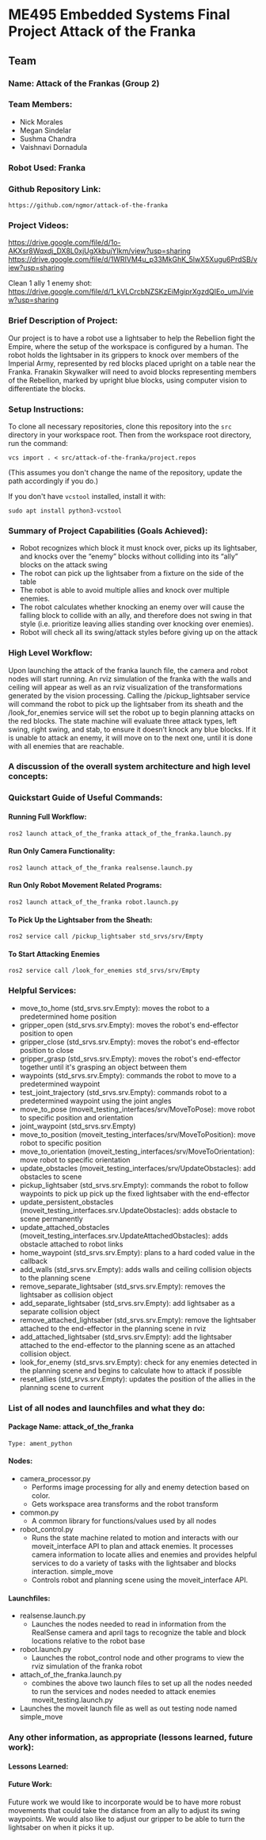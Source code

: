 # ME495 Embedded Systems Final Project Attack of the Franka

## Team 
### Name: Attack of the Frankas (Group 2)
### Team Members:
 - Nick Morales
 - Megan Sindelar
 - Sushma Chandra
 - Vaishnavi Dornadula
### Robot Used: Franka
### Github Repository Link: 

`https://github.com/ngmor/attack-of-the-franka`

### Project Videos:
https://drive.google.com/file/d/1o-AKXsr8Wqxdj_DX8L0xjUgXkbujYIkm/view?usp=sharing
https://drive.google.com/file/d/1WRIVM4u_p33MkGhK_5lwX5Xugu6PrdSB/view?usp=sharing

Clean 1 ally 1 enemy shot:
https://drive.google.com/file/d/1_kVLCrcbNZSKzEiMgiprXgzdQIEo_umJ/view?usp=sharing

### Brief Description of Project:
Our project is to have a robot use a lightsaber to help the Rebellion fight the Empire, where the setup of the workspace is configured by a human. The robot holds the lightsaber in its grippers to knock over members of the Imperial Army, represented by red blocks placed upright on a table near the Franka. Franakin Skywalker will need to avoid blocks representing members of the Rebellion, marked by upright blue blocks, using computer vision to differentiate the blocks.

### Setup Instructions:
To clone all necessary repositories, clone this repository into the `src` directory in your workspace root. Then from the workspace root directory, run the command:

`vcs import . < src/attack-of-the-franka/project.repos`

(This assumes you don't change the name of the repository, update the path accordingly if you do.)

If you don't have `vcstool` installed, install it with:

`sudo apt install python3-vcstool`

### Summary of Project Capabilities (Goals Achieved): 
 - Robot recognizes which block it must knock over, picks up its lightsaber, and knocks over the “enemy” blocks without colliding into its “ally” blocks on the attack swing
 - The robot can pick up the lightsaber from a fixture on the side of the table
 - The robot is able to avoid multiple allies and knock over multiple enemies.
 - The robot calculates whether knocking an enemy over will cause the falling block to collide with an ally, and therefore does not swing in that style (i.e. prioritize leaving allies standing over knocking over enemies).
 - Robot will check all its swing/attack styles before giving up on the attack

### High Level Workflow:
Upon launching the attack of the franka launch file, the camera and robot nodes will start running. An rviz simulation of the franka with the walls and ceiling will appear as well as an rviz visualization of the transformations generated by the vision processing. Calling the /pickup_lightsaber service will command the robot to pick up the lightsaber from its sheath and the /look_for_enemies service will set the robot up to begin planning attacks on the red blocks. The state machine will evaluate three attack types, left swing, right swing, and stab, to ensure it doesn’t knock any blue blocks. If it is unable to attack an enemy, it will move on to the next one, until it is done with all enemies that are reachable.

### A discussion of the overall system architecture and high level concepts:


### Quickstart Guide of Useful Commands:
#### Running Full Workflow:
`ros2 launch attack_of_the_franka attack_of_the_franka.launch.py`
    
#### Run Only Camera Functionality:
`ros2 launch attack_of_the_franka realsense.launch.py`

#### Run Only Robot Movement Related Programs:
`ros2 launch attack_of_the_franka robot.launch.py`

#### To Pick Up the Lightsaber from the Sheath:
`ros2 service call /pickup_lightsaber std_srvs/srv/Empty`

#### To Start Attacking Enemies
`ros2 service call /look_for_enemies std_srvs/srv/Empty`

### Helpful Services:
 - move_to_home (std_srvs.srv.Empty): moves the robot to a predetermined home position
 - gripper_open (std_srvs.srv.Empty): moves the robot's end-effector position to open
 - gripper_close (std_srvs.srv.Empty): moves the robot's end-effector position to close
 - gripper_grasp (std_srvs.srv.Empty): moves the robot's end-effector together until               it's grasping an object between them
 - waypoints (std_srvs.srv.Empty): commands the robot to move to a predetermined waypoint
 - test_joint_trajectory (std_srvs.srv.Empty): commands robot to a predetermined waypoint using the joint angles
 - move_to_pose (moveit_testing_interfaces/srv/MoveToPose): move robot to specific position and orientation
 - joint_waypoint (std_srvs.srv.Empty)
 - move_to_position (moveit_testing_interfaces/srv/MoveToPosition): move robot to specific position
 - move_to_orientation (moveit_testing_interfaces/srv/MoveToOrientation): move robot to specific orientation
 - update_obstacles (moveit_testing_interfaces/srv/UpdateObstacles): add obstacles to scene
 - pickup_lightsaber (std_srvs.srv.Empty): commands the robot to follow waypoints to pick up pick up the fixed lightsaber with the end-effector
 - update_persistent_obstacles (moveit_testing_interfaces.srv.UpdateObstacles): adds obstacle to scene permanently
 - update_attached_obstacles (moveit_testing_interfaces.srv.UpdateAttachedObstacles): adds obstacle attached to robot links
 - home_waypoint (std_srvs.srv.Empty): plans to a hard coded value in the callback
 - add_walls (std_srvs.srv.Empty): adds walls and ceiling collision objects to the planning scene
 - remove_separate_lightsaber (std_srvs.srv.Empty): removes the lightsaber as collision object
 - add_separate_lightsaber (std_srvs.srv.Empty): add lightsaber as a separate collision object
 - remove_attached_lightsaber (std_srvs.srv.Empty): remove the lightsaber attached to the end-effector in the planning scene in rviz
 - add_attached_lightsaber (std_srvs.srv.Empty): add the lightsaber attached to the end-effector to the planning scene as an attached collision object.
 - look_for_enemy (std_srvs.srv.Empty): check for any enemies detected in the planning scene and begins to calculate how to attack if possible
 - reset_allies (std_srvs.srv.Empty): updates the position of the allies in the planning scene to current

### List of all nodes and launchfiles and what they do:
#### Package Name: attack_of_the_franka
    Type: ament_python
#### Nodes:
- camera_processor.py
    - Performs image processing for ally and enemy detection based on color.
    - Gets workspace area transforms and the robot transform
- common.py
    - A common library for functions/values used by all nodes
- robot_control.py
    - Runs the state machine related to motion and interacts with our moveit_interface API to plan and attack enemies. It processes camera information to locate allies and enemies and provides helpful services to do a variety of tasks with the lightsaber and blocks interaction. 
    simple_move
    - Controls robot and planning scene using the moveit_interface API.
#### Launchfiles:
- realsense.launch.py 
    - Launches the nodes needed to read in information from the RealSense camera and april tags to recognize the table and block locations relative to the robot base
- robot.launch.py 
    - Launches the robot_control node and other programs to view the rviz simulation of the franka robot
- attach_of_the_franka.launch.py       
    - combines the above two launch files to set up all the nodes needed to run the services and nodes needed to attack enemies
    moveit_testing.launch.py
- Launches the moveit launch file as well as out testing node named simple_move

### Any other information, as appropriate (lessons learned, future work):
#### Lessons Learned:

#### Future Work:
Future work we would like to incorporate would be to have more robust movements that could take the distance from an ally to adjust its swing waypoints. We would also like to adjust our gripper to be able to turn the lightsaber on when it picks it up. 

